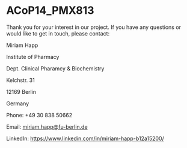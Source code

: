# ACoP14_PMX813
Thank you for your interest in our project. 
If you have any questions or would like to get in touch, please contact: 


Miriam Happ

Institute of Pharmacy

Dept. Clinical Pharamcy & Biochemistry

Kelchstr. 31

12169 Berlin

Germany

Phone: +49 30 838 50662

Email: miriam.happ@fu-berlin.de

LinkedIn: https://www.linkedin.com/in/miriam-happ-b12a15200/
